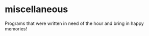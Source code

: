 miscellaneous
=============

Programs that were written in need of the hour and bring in happy memories!
